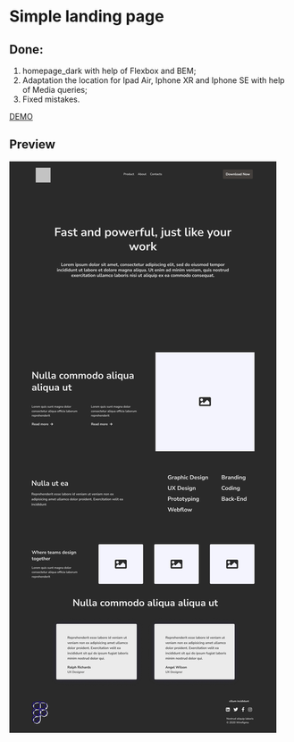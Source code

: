 # Simple landing page

## Done:
1. homepage_dark with help of Flexbox and BEM;
2. Adaptation the location for Ipad Air, Iphone XR and Iphone SE with help of Media queries;
3. Fixed mistakes.

[DEMO](https://evgenywas.github.io/Simple-Landing-Page/)

## Preview

![Preview](/simple-landing-page-dark-preview.jpg)
